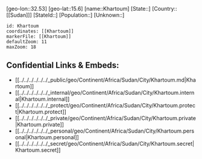 ﻿---
location: [15.6,32.53]
mapzoom: [7,12] 
mapmarker: city 
type: City
tags:
- geo/City


SpocWebEntityId: 31412
isDeleted: false
confidential: public

---
[geo-lon::32.53]
[geo-lat::15.6]
[name::Khartoum]
[State::]
[Country::[[Sudan]]]
[StateId::]
[Population::]
[Unknown::]


```leaflet
id: Khartoum
coordinates: [[Khartoum]]
markerFile: [[Khartoum]]
defaultZoom: 11 
maxZoom: 18
```


## Confidential Links & Embeds: 
- [[../../../../../../_public/geo/Continent/Africa/Sudan/City/Khartoum.md|Khartoum]] 
- [[../../../../../../_internal/geo/Continent/Africa/Sudan/City/Khartoum.internal|Khartoum.internal]] 
- [[../../../../../../_protect/geo/Continent/Africa/Sudan/City/Khartoum.protect|Khartoum.protect]] 
- [[../../../../../../_private/geo/Continent/Africa/Sudan/City/Khartoum.private|Khartoum.private]] 
- [[../../../../../../_personal/geo/Continent/Africa/Sudan/City/Khartoum.personal|Khartoum.personal]] 
- [[../../../../../../_secret/geo/Continent/Africa/Sudan/City/Khartoum.secret|Khartoum.secret]] 
